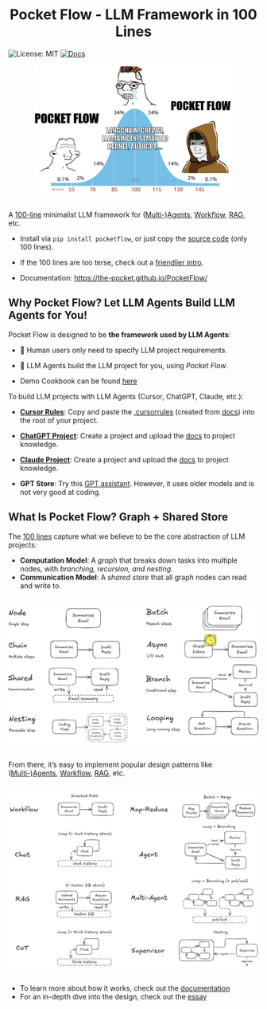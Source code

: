 <h1 align="center">Pocket Flow - LLM Framework in 100 Lines</h1>



![License: MIT](https://img.shields.io/badge/License-MIT-yellow.svg)
[![Docs](https://img.shields.io/badge/docs-latest-blue)](https://the-pocket.github.io/PocketFlow/)

<div align="center">
  <img src="./assets/minillmflow.jpg" width="400"/>
</div>

<br>

A [100-line](pocketflow/__init__.py) minimalist LLM framework for ([Multi-](https://the-pocket.github.io/PocketFlow/multi_agent.html))[Agents](https://the-pocket.github.io/PocketFlow/agent.html), [Workflow](https://the-pocket.github.io/PocketFlow/decomp.html), [RAG](https://the-pocket.github.io/PocketFlow/rag.html), etc.

- Install via  ```pip install pocketflow```, or just copy the [source code](pocketflow/__init__.py) (only 100 lines).

- If the 100 lines are too terse, check out a [friendlier intro](https://chatgpt.com/share/678564bd-1ba4-8000-98e4-a6ffe363c1b8).

- Documentation: https://the-pocket.github.io/PocketFlow/

## Why Pocket Flow? Let LLM Agents Build LLM Agents for You!

Pocket Flow is designed to be **the framework used by LLM Agents**:

- 🧑 Human users only need to specify LLM project requirements.

- 🤖 LLM Agents build the LLM project for you, using *Pocket Flow*.

- Demo Cookbook can be found [here](cookbook)

To build LLM projects with LLM Agents (Cursor, ChatGPT, Claude, etc.):

  - **[Cursor Rules](https://docs.cursor.com/context/rules-for-ai)**: Copy and paste the [.cursorrules](assets/.cursorrules) (created from [docs](docs)) into the root of your project.

  - **[ChatGPT Project](https://help.openai.com/en/articles/10169521-using-projects-in-chatgpt)**: Create a project and upload the [docs](docs) to project knowledge.
  
  - **[Claude Project](https://www.anthropic.com/news/projects)**: Create a project and upload the [docs](docs) to project knowledge.
    
  - **GPT Store**: Try this [GPT assistant](https://chatgpt.com/g/g-677464af36588191b9eba4901946557b-mini-llm-flow-assistant). However, it uses older models and is not very good at coding.



## What Is Pocket Flow? Graph + Shared Store

The [100 lines](pocketflow/__init__.py) capture what we believe to be the core abstraction of LLM projects:
 - **Computation Model**: A *graph* that breaks down tasks into multiple nodes, with *branching, recursion, and nesting*.
 - **Communication Model**: A *shared store* that all graph nodes can read and write to.

<br>
<div align="center">
  <img src="./assets/abstraction.png" width="600"/>
</div>
<br>

From there, it’s easy to implement popular design patterns like ([Multi-](https://the-pocket.github.io/PocketFlow/multi_agent.html))[Agents](https://the-pocket.github.io/PocketFlow/agent.html), [Workflow](https://the-pocket.github.io/PocketFlow/decomp.html), [RAG](https://the-pocket.github.io/PocketFlow/rag.html), etc.

<br>
<div align="center">
  <img src="./assets/paradigm.png" width="600"/>
</div>
<br>

- To learn more about how it works, check out the [documentation](https://the-pocket.github.io/PocketFlow/)
- For an in-depth dive into the design, check out the [essay](https://github.com/The-Pocket/.github/blob/main/profile/pocketflow.md)

